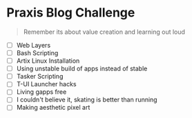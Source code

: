 # Praxis Blog Challenge
> Remember its about value creation and learning out loud

- [ ] Web Layers
- [ ] Bash Scripting
- [ ] Artix Linux Installation
- [ ] Using unstable build of apps instead of stable
- [ ] Tasker Scripting
- [ ] T-UI Launcher hacks
- [ ] Living gapps free
- [ ] I couldn't believe it, skating is better than running
- [ ] Making aesthetic pixel art
